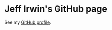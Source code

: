 
# Jeff Irwin's GitHub page

See my [GitHub profile](https://github.com/JeffIrwin).

<body>
	<pre><p id="indexBody"></p></pre>
	<script> type="text/javascript" src="./assets/js/main.js"></script>
</body>

